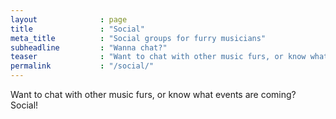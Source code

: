 ```yaml
---
layout              : page
title               : "Social"
meta_title          : "Social groups for furry musicians"
subheadline         : "Wanna chat?"
teaser              : "Want to chat with other music furs, or know what events are coming? Social!"
permalink           : "/social/"
---
```


Want to chat with other music furs, or know what events are coming? Social!